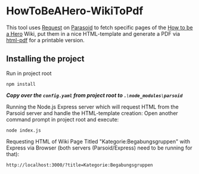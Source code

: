 # HowToBeAHero-WikiToPdf

This tool uses [Request](https://github.com/request/request) on [Parasoid](https://www.mediawiki.org/wiki/Parsoid) to fetch specific pages of the [How to be a Hero](https://howtobeahero.de/index.php?title=Hauptseite) Wiki, put them in a nice HTML-template and generate a PDF via [html-pdf](https://www.npmjs.com/package/html-pdf) for a printable version.

## Installing the project ##

Run in project root
```
npm install
```

___Copy over the `config.yaml` from project root to `.\node_modules\parsoid`___

Running the Node.js Express server which will request HTML from the Parsoid server and handle the HTML-template creation:
Open another command prompt in project root and execute:
```
node index.js
```

Requesting HTML of Wiki Page Titled "Kategorie:Begabungsgruppen" with Express via Browser (both servers (Parsoid/Express) need to be running for that):
```
http://localhost:3000/?title=Kategorie:Begabungsgruppen
```


